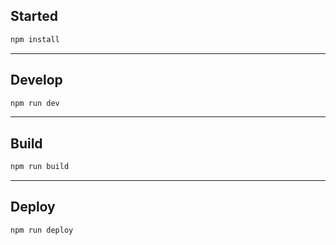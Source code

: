 ## Started
```bash
npm install
```

---
## Develop
```bash
npm run dev
```

---
## Build
```bash
npm run build
```

---
## Deploy
```bash
npm run deploy
```
